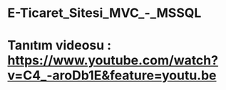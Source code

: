 # E-Ticaret_Sitesi_MVC_-_MSSQL
# Tanıtım videosu : https://www.youtube.com/watch?v=C4_-aroDb1E&feature=youtu.be
